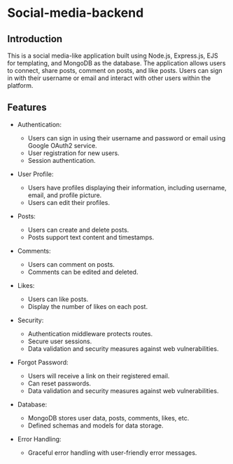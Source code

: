 # Social-media-backend
## Introduction
This is a social media-like application built using Node.js, Express.js, EJS for templating, and MongoDB as the database. The application allows users to connect, share posts, comment on posts, and like posts. Users can sign in with their username or email and interact with other users within the platform.

## Features
- Authentication:

  *  Users can sign in using their username and password or email using Google OAuth2 service.
  *  User registration for new users.
  *  Session authentication.
- User Profile:

  * Users have profiles displaying their information, including username, email, and profile picture.
  * Users can edit their profiles.
- Posts:

  * Users can create and delete posts.
  * Posts support text content and timestamps.
- Comments:

  * Users can comment on posts.
  * Comments can be edited and deleted.
- Likes:

  * Users can like posts.
  * Display the number of likes on each post.

- Security:

  * Authentication middleware protects routes.
  * Secure user sessions.
  * Data validation and security measures against web vulnerabilities.
- Forgot Password:

  * Users will receive a link on their registered email.
  * Can reset passwords.
  * Data validation and security measures against web vulnerabilities.
- Database:

  * MongoDB stores user data, posts, comments, likes, etc.
  * Defined schemas and models for data storage.
- Error Handling:

  * Graceful error handling with user-friendly error messages.
